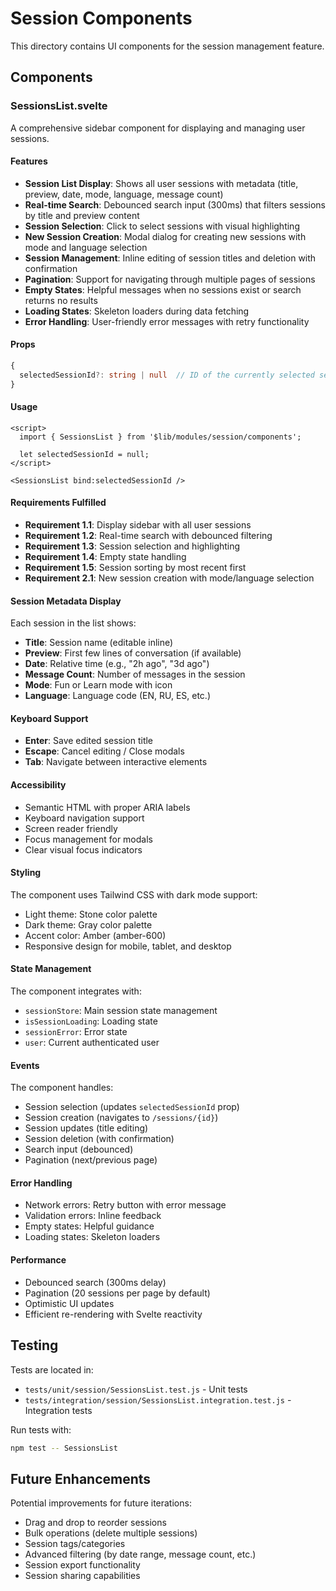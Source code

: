 # Session Components

This directory contains UI components for the session management feature.

## Components

### SessionsList.svelte

A comprehensive sidebar component for displaying and managing user sessions.

#### Features

- **Session List Display**: Shows all user sessions with metadata (title, preview, date, mode, language, message count)
- **Real-time Search**: Debounced search input (300ms) that filters sessions by title and preview content
- **Session Selection**: Click to select sessions with visual highlighting
- **New Session Creation**: Modal dialog for creating new sessions with mode and language selection
- **Session Management**: Inline editing of session titles and deletion with confirmation
- **Pagination**: Support for navigating through multiple pages of sessions
- **Empty States**: Helpful messages when no sessions exist or search returns no results
- **Loading States**: Skeleton loaders during data fetching
- **Error Handling**: User-friendly error messages with retry functionality

#### Props

```typescript
{
  selectedSessionId?: string | null  // ID of the currently selected session
}
```

#### Usage

```svelte
<script>
  import { SessionsList } from '$lib/modules/session/components';
  
  let selectedSessionId = null;
</script>

<SessionsList bind:selectedSessionId />
```

#### Requirements Fulfilled

- **Requirement 1.1**: Display sidebar with all user sessions
- **Requirement 1.2**: Real-time search with debounced filtering
- **Requirement 1.3**: Session selection and highlighting
- **Requirement 1.4**: Empty state handling
- **Requirement 1.5**: Session sorting by most recent first
- **Requirement 2.1**: New session creation with mode/language selection

#### Session Metadata Display

Each session in the list shows:
- **Title**: Session name (editable inline)
- **Preview**: First few lines of conversation (if available)
- **Date**: Relative time (e.g., "2h ago", "3d ago")
- **Message Count**: Number of messages in the session
- **Mode**: Fun or Learn mode with icon
- **Language**: Language code (EN, RU, ES, etc.)

#### Keyboard Support

- **Enter**: Save edited session title
- **Escape**: Cancel editing / Close modals
- **Tab**: Navigate between interactive elements

#### Accessibility

- Semantic HTML with proper ARIA labels
- Keyboard navigation support
- Screen reader friendly
- Focus management for modals
- Clear visual focus indicators

#### Styling

The component uses Tailwind CSS with dark mode support:
- Light theme: Stone color palette
- Dark theme: Gray color palette
- Accent color: Amber (amber-600)
- Responsive design for mobile, tablet, and desktop

#### State Management

The component integrates with:
- `sessionStore`: Main session state management
- `isSessionLoading`: Loading state
- `sessionError`: Error state
- `user`: Current authenticated user

#### Events

The component handles:
- Session selection (updates `selectedSessionId` prop)
- Session creation (navigates to `/sessions/{id}`)
- Session updates (title editing)
- Session deletion (with confirmation)
- Search input (debounced)
- Pagination (next/previous page)

#### Error Handling

- Network errors: Retry button with error message
- Validation errors: Inline feedback
- Empty states: Helpful guidance
- Loading states: Skeleton loaders

#### Performance

- Debounced search (300ms delay)
- Pagination (20 sessions per page by default)
- Optimistic UI updates
- Efficient re-rendering with Svelte reactivity

## Testing

Tests are located in:
- `tests/unit/session/SessionsList.test.js` - Unit tests
- `tests/integration/session/SessionsList.integration.test.js` - Integration tests

Run tests with:
```bash
npm test -- SessionsList
```

## Future Enhancements

Potential improvements for future iterations:
- Drag and drop to reorder sessions
- Bulk operations (delete multiple sessions)
- Session tags/categories
- Advanced filtering (by date range, message count, etc.)
- Session export functionality
- Session sharing capabilities
